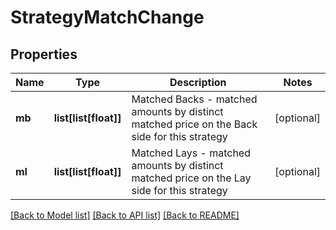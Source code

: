 # StrategyMatchChange

## Properties
Name | Type | Description | Notes
------------ | ------------- | ------------- | -------------
**mb** | **list[list[float]]** | Matched Backs - matched amounts by distinct matched price on the Back side for this strategy | [optional] 
**ml** | **list[list[float]]** | Matched Lays - matched amounts by distinct matched price on the Lay side for this strategy | [optional] 

[[Back to Model list]](../README.md#documentation-for-models) [[Back to API list]](../README.md#documentation-for-api-endpoints) [[Back to README]](../README.md)


